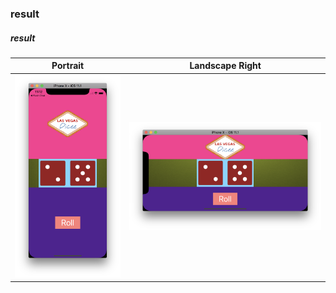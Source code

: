 ### result
##### result

|Portrait|Landscape Right|
|:-:|:-:|
|![](99_preview/00_result.png)|![](99_preview/01_result.png)|


